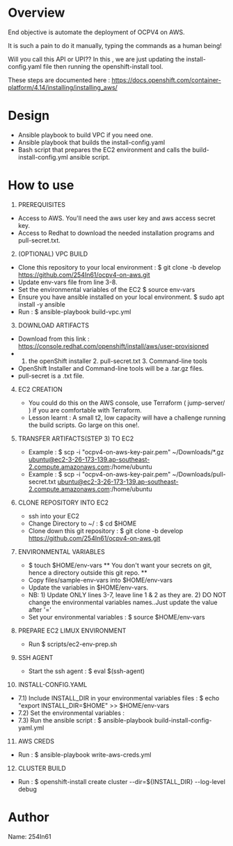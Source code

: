 Overview
========
End objective is automate the deployment of OCPV4 on AWS.

It is such a pain to do it manually, typing the commands as a human being!

Will you call this API or UPI?? In this , we are just updating the install-config.yaml file then running the openshift-install tool.

These steps are documented here : https://docs.openshift.com/container-platform/4.14/installing/installing_aws/

Design
=======

- Ansible playbook to build VPC if you need one.
- Ansible playbook that builds the install-config.yaml
- Bash script that prepares the EC2 environment and calls the build-install-config.yml ansible script.


How to use
==========
1. PREREQUISITES
  - Access to AWS. You'll need the aws user key and aws access secret key.
  - Access to Redhat to download the needed installation programs and pull-secret.txt.

2. (OPTIONAL) VPC BUILD 
  - Clone this repository to your local environment :  $ git clone -b develop https://github.com/254In61/ocpv4-on-aws.git
  - Update env-vars file from line 3-8.
  - Set the environmental variables of the EC2 $ source env-vars
  - Ensure you have ansible installed on your local environment. $ sudo apt install -y ansible
  - Run : $ ansible-playbook build-vpc.yml

3. DOWNLOAD ARTIFACTS
  - Download from this link : https://console.redhat.com/openshift/install/aws/user-provisioned 
  - 1. the openShift installer 2. pull-secret.txt 3. Command-line tools
  - OpenShift Installer and Command-line tools will be a .tar.gz files.
  - pull-secret is a .txt file.

4. EC2 CREATION
   - You could do this on the AWS console, use Terraform ( jump-server/ ) if you are comfortable with Terraform.
   - Lesson learnt : A small t2, low capacity will have a challenge running the build scripts. Go large on this one!.

5. TRANSFER ARTIFACTS(STEP 3) TO EC2
   - Example : $ scp -i "ocpv4-on-aws-key-pair.pem" ~/Downloads/*.gz ubuntu@ec2-3-26-173-139.ap-southeast-2.compute.amazonaws.com:/home/ubuntu
   - Example : $ scp -i "ocpv4-on-aws-key-pair.pem" ~/Downloads/pull-secret.txt ubuntu@ec2-3-26-173-139.ap-southeast-2.compute.amazonaws.com:/home/ubuntu

6. CLONE REPOSITORY INTO EC2
   - ssh into your EC2 
   - Change Directory to ~/  : $ cd $HOME 
   - Clone down this git repository : $ git clone -b develop https://github.com/254In61/ocpv4-on-aws.git

7. ENVIRONMENTAL VARIABLES
   - $ touch $HOME/env-vars  ** You don't want your secrets on git, hence a directory outside this git repo. **
   - Copy files/sample-env-vars into $HOME/env-vars 
   - Update the variables in $HOME/env-vars.
   - NB: 1) Update ONLY lines 3-7, leave line 1 & 2 as they are. 2) DO NOT change the environmental variables names..Just update the value after '='
   - Set your environmental variables : $ source $HOME/env-vars

8. PREPARE EC2 LIMUX ENVIRONMENT
   - Run $ scripts/ec2-env-prep.sh

9. SSH AGENT
   - Start the ssh agent : $ eval $(ssh-agent)

10. INSTALL-CONFIG.YAML  
   - 7.1) Include INSTALL_DIR in your environmental variables files : $ echo "export INSTALL_DIR=$HOME" >> $HOME/env-vars
   - 7.2) Set the environmental variables : 
   - 7.3) Run the ansible script : $ ansible-playbook build-install-config-yaml.yml

11. AWS CREDS
   - Run : $ ansible-playbook write-aws-creds.yml

12. CLUSTER BUILD
   - Run : $ openshift-install create cluster --dir=${INSTALL_DIR} --log-level debug

Author
======
Name: 254In61